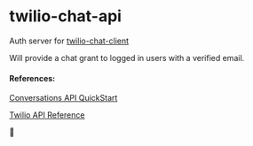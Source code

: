 # twilio-chat-api
Auth server for [twilio-chat-client](https://github.com/markdreyer/twilio-chat-client)

Will provide a chat grant to logged in users with a verified email.

#### References: ####
[Conversations API QuickStart](https://www.twilio.com/docs/conversations/quickstart)

[Twilio API Reference](https://www.twilio.com/docs/conversations/api)

:metal:
